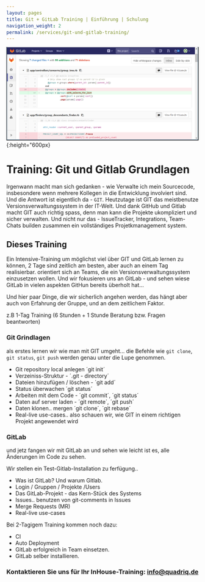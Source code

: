 ```yaml
---
layout: pages
title: Git + GitLab Training | Einführung | Schulung
navigation_weight: 2
permalink: /services/git-und-gitlab-training/
---
```


![gitlab-git](/assets/images/train/git-gitlab.png){:height="600px}

# Training: Git und Gitlab Grundlagen

Irgenwann macht man sich gedanken - wie Verwalte ich mein Sourcecode, insbesondere wenn mehrere Kollegen in die Entwicklung involviert sind.
Und die Antwort ist eigentlich da - `GIT`. Heutzutage ist GIT das meistbenutze Versionsverwaltungssystem in der IT-Welt. Und dank GitHub und Gitlab macht GIT auch richtig spass, denn man kann die Projekte ukompliziert und sicher verwalten. Und nicht nur das - IssueTracker, Integrations, Team-Chats builden zusammen ein vollständiges Projetkmanagement system.


## Dieses Training

Ein Intensive-Training um möglichst viel über GIT und GitLab lernen zu können, 2 Tage sind zeitlich am besten, aber auch an einem Tag realisierbar.  orientiert sich an Teams, die ein Versionsverwaltungssystem einzusetzen wollen. Und wir fokusieren uns an GitLab - und sehen wiese GitLab in vielen aspekten GitHun bereits überholt hat...

Und hier paar Dinge, die wir sicherlich angehen werden, das hängt aber auch von Erfahrung der Gruppe, und an dem zeitlichem Faktor.

z.B 1-Tag Training (6 Stunden + 1 Stunde Beratung bzw. Fragen beantworten)

### Git Grindlagen

als erstes lernen wir wie man mit GIT umgeht... die Befehle wie `git clone`, `git status`, `git push` werden genau unter die Lupe genommen.

* Git repository local anlegen ´git init´
* Verzeiniss-Struktur - ´.git - directory´
* Dateien hinzufügen / löschen  - ´git add´
* Status überwachen ´git status´
* Arbeiten mit dem Code - ´git commit´, ´git status´
* Daten auf server laden - ´git remote´, ´git push´
* Daten klonen.. mergen   ´git clone´, ´git rebase´
* Real-live use-cases.. also schauen wir, wie GIT in einem richtigen Projekt angewendet wird

### GitLab

und jetz fangen wir mit GitLab an und sehen wie leicht ist es, alle Änderungen im Code zu sehen.

Wir stellen ein Test-Gitlab-Installation zu ferfügung..

* Was ist GitLab? Und warum Gitlab.
* Login / Gruppen / Projekte /Users
* Das GitLab-Projekt - das Kern-Stück des Systems
* Issues..  benutzen von git-comments in Issues
* Merge Requests (MR)
* Real-live use-cases


Bei 2-Tagigem Training kommen noch dazu:

* CI
* Auto Deployment
* GitLab erfolgreich in Team einsetzen.
* GitLab selber installieren.

### Kontaktieren Sie uns für Ihr __InHouse-Training__: info@quadriq.de

